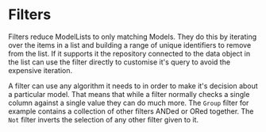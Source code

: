 # Filters #

Filters reduce ModelLists to only matching Models. They do this by iterating over the items in a list and building a range of unique identifiers to remove from the list. If it supports it the repository connected to the data object in the list can use the filter directly to customise it's query to avoid the expensive iteration.

A filter can use any algorithm it needs to in order to make it's decision about a particular model. That means that while a filter normally checks a single column against a single value they can do much more. The `Group` filter for example contains a collection of other filters ANDed or ORed together. The `Not` filter inverts the selection of any other filter given to it.
